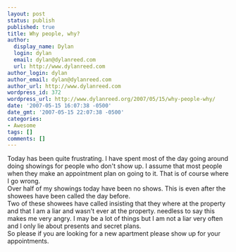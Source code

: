 ```yaml
---
layout: post
status: publish
published: true
title: Why people, why?
author:
  display_name: Dylan
  login: dylan
  email: dylan@dylanreed.com
  url: http://www.dylanreed.com
author_login: dylan
author_email: dylan@dylanreed.com
author_url: http://www.dylanreed.com
wordpress_id: 372
wordpress_url: http://www.dylanreed.org/2007/05/15/why-people-why/
date: '2007-05-15 16:07:38 -0500'
date_gmt: '2007-05-15 22:07:38 -0500'
categories:
- Awesome
tags: []
comments: []
---
```

<p>Today has been quite frustrating. I have spent most of the day going around doing showings for people who don't show up.  I assume that most people when they make an appointment plan on going to it. That is of course where I go wrong.<br />
Over half of my showings today have been no shows. This is even after the showees have been called the day before.<br />
Two of these showees have called insisting that they where at the property and that I am a liar and wasn't ever at the property. needless to say this makes me very angry. I may be a lot of things but I am not a liar very often and I only lie about presents and secret plans.<br />
So please if you are looking for a new apartment please show up for your appointments.</p>
